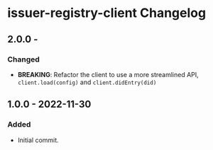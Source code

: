 # issuer-registry-client Changelog

## 2.0.0 -

### Changed
- **BREAKING**: Refactor the client to use a more streamlined API, `client.load(config)`
  and `client.didEntry(did)`

## 1.0.0 - 2022-11-30

### Added
- Initial commit.
